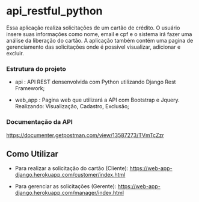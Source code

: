 # api_restful_python
Essa aplicação realiza solicitações de um cartão de crédito. O usuário insere suas informações como nome, email e cpf e o sistema irá fazer uma análise da liberação do cartão. A aplicação também contém uma pagina de gerenciamento das solicitações onde é possivel visualizar, adicionar e excluir.
### Estrutura do projeto
- api :
API REST densenvolvida com Python utilizando Django Rest Framework;

- web_app :
Pagina web que utilizará a API com Bootstrap e Jquery. Realizando: Visualização, Cadastro, Exclusão;

### Documentação da API

https://documenter.getpostman.com/view/13587273/TVmTcZzr

## Como Utilizar

- Para realizar a solicitação do cartão (Cliente): 
https://web-app-django.herokuapp.com/customer/index.html 

- Para gerenciar as solicitações (Gerente):
https://web-app-django.herokuapp.com/manager/index.html


